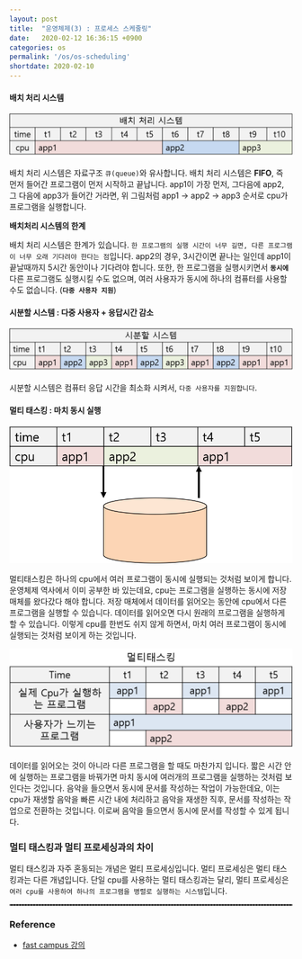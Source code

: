 ```yaml
---
layout: post
title:  "운영체제(3) : 프로세스 스케줄링"
date:   2020-02-12 16:36:15 +0900
categories: os
permalink: '/os/os-scheduling'
shortdate: 2020-02-10 
---
```


#### **배치 처리 시스템** 

<img src="../assets/img/os/batchprocessing.png">

배치 처리 시스템은 자료구조 ``큐(queue)``와 유사합니다. 배치 처리 시스템은 **FIFO**, 즉 먼저 들어간 프로그램이 먼저 시작하고 끝납니다. app1이 가장 먼저, 그다음에 app2, 그 다음에 app3가 들어간 거라면, 위 그림처럼 app1 -> app2 -> app3 순서로 cpu가 프로그램을 실행합니다.

**배치처리 시스템의 한계**  

배치 처리 시스템은 한계가 있습니다. ``한 프로그램의 실행 시간이 너무 길면, 다른 프로그램이 너무 오래 기다려야 한다는 점``입니다. app2의 경우, 3시간이면 끝나는 일인데 app1이 끝날때까지 5시간 동안이나 기다려야 합니다. 또한, 한 프로그램을 실행시키면서 **``동시에``** 다른 프로그램도 실행시킬 수도 없으며, 여러 사용자가 동시에 하나의 컴퓨터를 사용할 수도 없습니다. (**``다중 사용자 지원``**)

#### **시분할 시스템 : 다중 사용자 + 응답시간 감소**

<img src="../assets/img/os/timeseries.png">

시분할 시스템은 컴퓨터 응답 시간을 최소화 시켜서, ``다중 사용자를 지원합니다``.

#### **멀티 태스킹 : 마치 동시 실행**

<img src="../assets/img/os/multitasking1.png">

멀티태스킹은 하나의 cpu에서 여러 프로그램이 동시에 실행되는 것처럼 보이게 합니다. 운영체제 역사에서 이미 공부한 바 있는데요, cpu는 프로그램을 실행하는 동시에 저장 매체를 왔다갔다 해야 합니다. 저장 매체에서 데이터를 읽어오는 동안에 cpu에서 다른 프로그램을 실행할 수 있습니다. 데이터를 읽어오면 다시 원래의 프로그램을 실행하게 할 수 있습니다. 이렇게 cpu를 한번도 쉬지 않게 하면서, 마치 여러 프로그램이 동시에 실행되는 것처럼 보이게 하는 것입니다. 

<img src="../assets/img/os/multitasking2.png">

데이터를 읽어오는 것이 아니라 다른 프로그램을 할 때도 마찬가지 입니다. 짧은 시간 안에 실행하는 프로그램을 바꿔가면 마치 동시에 여러개의 프로그램을 실행하는 것처럼 보인다는 것입니다. 음악을 들으면서 동시에 문서를 작성하는 작업이 가능한데요, 이는 cpu가 재생할 음악을 빠른 시간 내에 처리하고 음악을 재생한 직후, 문서를 작성하는 작업으로 전환하는 것입니다. 이로써 음악을 들으면서 동시에 문서를 작성할 수 있게 됩니다.  

### **멀티 태스킹과 멀티 프로세싱과의 차이**

멀티 태스킹과 자주 혼동되는 개념은 멀티 프로세싱입니다. 멀티 프로세싱은 멀티 태스킹과는 다른 개념입니다. 단일 cpu를 사용하는 멀티 태스킹과는 달리, 멀티 프로세싱은 ``여러 cpu를 사용하여 하나의 프로그램을 병렬로 실행하는 시스템``입니다.


<hr style= "border:none; border:1px dashed gray;">


### Reference
- <a href="http://www.fastcampus.co.kr">fast campus 강의</a>
